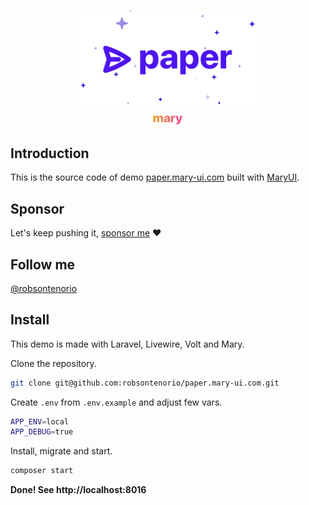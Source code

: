 <p align="center"><img width="300" src="public/paper2.png"></p>
<p align="center"><img width="50" src="public/mary.png"></p>

## Introduction

This is the source code of demo [paper.mary-ui.com](https://paper.mary-ui.com) built with [MaryUI](https://mary-ui.com).

## Sponsor

Let's keep pushing it, [sponsor me](https://github.com/sponsors/robsontenorio) ❤️

## Follow me

[@robsontenorio](https://twitter.com/robsontenorio)

## Install

This demo is made with Laravel, Livewire, Volt and Mary.

Clone the repository.

```bash
git clone git@github.com:robsontenorio/paper.mary-ui.com.git
```

Create `.env` from `.env.example` and adjust few vars.

```bash
APP_ENV=local
APP_DEBUG=true
```

Install, migrate and start.

```bash
composer start
```

**Done! See http://localhost:8016**
